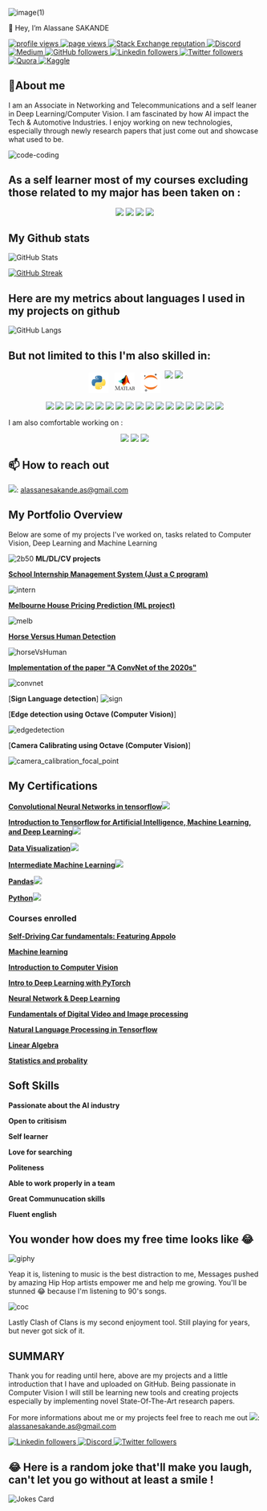![image(1)](https://user-images.githubusercontent.com/84173235/177864958-04ca5de0-9918-42ae-b4db-cf48d834e6a7.png)

👋 Hey, I’m Alassane SAKANDE

<p align="left">
  <a href="https://github.com/AlassaneSakande/AlassaneSakande">
    <img src="https://komarev.com/ghpvc/?username=codemaker2015&color=red" alt="profile views" />
  </a>
  <a href="https://github.com/AlassaneSakande/AlassaneSakande">
    <img src="https://visitor-badge.glitch.me/badge?page_id=page.id" alt="page views" />
  </a>
  <a href="https://stackoverflow.com/users/15955566/alassane-sak">
    <img alt="Stack Exchange reputation" src="https://img.shields.io/stackexchange/stackoverflow/r/7103882?color=orange&label=reputation&logo=stackoverflow">
  </a>
  <a href="https://discord.com/channels/994654623447122040/994654623447122043">
    <img alt="Discord" src="https://img.shields.io/badge/discord-15+-green?color=green&logo=hackerrank">
  </a>
   <a href="https://medium.com/@alassanesakande.as">
    <img alt="Medium" src="https://img.shields.io/badge/medium-40+-lightgrey?color=lightgrey&logo=medium">
  </a>
  <a href="https://github.com/AlassaneSakande?tab=followers">
    <img alt="GitHub followers" src="https://img.shields.io/github/followers/codemaker2015?color=yellow&logo=github">
  </a>
  <a href="https://www.linkedin.com/in/alassane-sakande-b856891a0/">
    <img alt="Linkedin followers" src="https://img.shields.io/badge/followers-26-blue?color=blue&logo=linkedin">
  </a>
  <a href="https://twitter.com/home">
    <img alt="Twitter followers" src="https://img.shields.io/badge/Twitter-1DA1F2?style=for-the-badge&logo=twitter&logoColor=white">
  </a>
  
   <a href="  https://www.quora.com/profile/Alassane-Sakande">
    <img alt="Quora" src="https://img.shields.io/badge/Quora-%23B92B27.svg?&style=for-the-badge&logo=Quora&logoColor=white">
  </a>
  
   <a href=" https://www.kaggle.com/alassanesakande">
    <img alt="Kaggle" src="https://img.shields.io/badge/Kaggle-20BEFF?style=for-the-badge&logo=Kaggle&logoColor=white">
  </a>
  
</p>

## 👀About me 

I am an Associate in Networking and Telecommunications and a self leaner in Deep Learning/Computer Vision. I am fascinated by how AI impact the Tech & Automotive Industries.
I enjoy working on new technologies, especially through newly research papers that just come out and showcase what used to be.

![code-coding](https://user-images.githubusercontent.com/84173235/178000006-7bf1b7ff-5926-4fce-8305-119b2ff0258e.gif)

## As a self learner most of my courses excluding those related to my major has been taken on :

<p align="center">
<img src="https://img.shields.io/badge/Coursera-0056D2?style=for-the-badge&logo=Coursera&logoColor=white"/>
<img src="https://img.shields.io/badge/Udacity-grey?style=for-the-badge&logo=udacity&logoColor=#5FCFEE"/>
<img src="https://img.shields.io/badge/Udemy-EC5252?style=for-the-badge&logo=Udemy&logoColor=white"/>
<img src="https://img.shields.io/badge/Datacamp-05192D?style=for-the-badge&logo=datacamp&logoColor=65FF8F"/>
</p>

## My Github stats

![GitHub Stats](https://github-readme-stats.vercel.app/api?username=AlassaneSakande&show_icons=true&theme=radical)

[![GitHub Streak](https://github-readme-streak-stats.herokuapp.com?user=AlassaneSakande&theme=blueberry&date_format=M%20j%5B%2C%20Y%5D)](https://git.io/streak-stats)

## Here are my metrics about languages I used in my projects on github

![GitHub Langs](https://github-readme-stats.vercel.app/api/top-langs/?username=AlassaneSakande&layout=compact&theme=blue-green)

## But not limited to this I'm also skilled in:
<p align="center">
<img src="https://raw.githubusercontent.com/github/explore/80688e429a7d4ef2fca1e82350fe8e3517d3494d/topics/python/python.png" alt="Python" height="40" style="vertical-align:top; margin:4px">
<img src="https://raw.githubusercontent.com/github/explore/80688e429a7d4ef2fca1e82350fe8e3517d3494d/topics/matlab/matlab.png" alt="matlab" height="40" style="vertical-align:top; margin:4px">
<img src="https://raw.githubusercontent.com/github/explore/80688e429a7d4ef2fca1e82350fe8e3517d3494d/topics/jupyter-notebook/jupyter-notebook.png" alt="jupyter-notebook" height="40" style="vertical-align:top; margin:4px">
<img src="https://img.shields.io/badge/R-276DC3?style=for-the-badge&logo=r&logoColor=white"/>
<img src="https://img.shields.io/badge/C-00599C?style=for-the-badge&logo=c&logoColor=white"/>
</p>

<p align="center">
<img src="https://img.shields.io/badge/PyTorch-EE4C2C?style=for-the-badge&logo=PyTorch&logoColor=white"/>
<img src="https://img.shields.io/badge/TensorFlow-FF6F00?style=for-the-badge&logo=tensorflow&logoColor=white"/>
<img src="https://img.shields.io/badge/Keras-D00000?style=for-the-badge&logo=Keras&logoColor=white"/>
<img src="https://img.shields.io/badge/conda-342B029.svg?&style=for-the-badge&logo=anaconda&logoColor=white"/>
<img src="https://img.shields.io/badge/Docker-2CA5E0?style=for-the-badge&logo=docker&logoColor=white"/>
<img src="https://img.shields.io/badge/Jupyter-F37626.svg?&style=for-the-badge&logo=Jupyter&logoColor=white"/>
<img src="https://img.shields.io/badge/kubernetes-326ce5.svg?&style=for-the-badge&logo=kubernetes&logoColor=white"/>
<img src="https://img.shields.io/badge/OpenCV-27338e?style=for-the-badge&logo=OpenCV&logoColor=white"/>
<img src="https://img.shields.io/badge/Numpy-777BB4?style=for-the-badge&logo=numpy&logoColor=white"/>
<img src="https://img.shields.io/badge/Pandas-2C2D72?style=for-the-badge&logo=pandas&logoColor=white"/>
<img src="https://img.shields.io/badge/SciPy-654FF0?style=for-the-badge&logo=SciPy&logoColor=white"/>
<img src="https://img.shields.io/badge/scikit_learn-F7931E?style=for-the-badge&logo=scikit-learn&logoColor=white"/>
<img src="https://img.shields.io/badge/Colab-F9AB00?style=for-the-badge&logo=googlecolab&color=525252"/>
<img src="https://img.shields.io/badge/Emacs-%237F5AB6.svg?&style=for-the-badge&logo=gnu-emacs&logoColor=white"/>
<img src="https://img.shields.io/badge/PyCharm-000000.svg?&style=for-the-badge&logo=PyCharm&logoColor=white"/>
<img src="https://img.shields.io/badge/Spyder%20Ide-FF0000?style=for-the-badge&logo=spyder%20ide&logoColor=white"/>
<img src="https://img.shields.io/badge/VIM-%2311AB00.svg?&style=for-the-badge&logo=vim&logoColor=white"/>
<img src="https://img.shields.io/badge/LaTeX-47A141?style=for-the-badge&logo=LaTeX&logoColor=white"/>
</p>

I am also comfortable working on :
<p align="center">
<img src="https://img.shields.io/badge/Linux-FCC624?style=for-the-badge&logo=linux&logoColor=black"/>
<img src="https://img.shields.io/badge/Ubuntu-E95420?style=for-the-badge&logo=ubuntu&logoColor=white"/>
<img src="https://img.shields.io/badge/Windows-0078D6?style=for-the-badge&logo=windows&logoColor=white"/>
</p>


## 📫 How to reach out
<img src="https://img.shields.io/badge/Gmail-D14836?style=for-the-badge&logo=gmail&logoColor=white"/>: alassanesakande.as@gmail.com

## My Portfolio Overview
Below are some of my projects I've worked on, tasks related to Computer Vision, Deep Learning and Machine Learning

![2b50](https://user-images.githubusercontent.com/84173235/177977728-66fec2f2-8320-4c91-8e0e-71dbf37a7d28.png) **ML/DL/CV projects**

[**School Internship Management System (Just a C program)**](https://github.com/AlassaneSakande/School-Internship-Management-sytem)

![intern](https://user-images.githubusercontent.com/84173235/177986010-4f08e43d-cafc-4314-b2aa-6e54423a7511.jpeg)

[**Melbourne House Pricing Prediction (ML project)**](https://github.com/AlassaneSakande/Melbourne-House-Price-Prediction)

![melb](https://user-images.githubusercontent.com/84173235/177981587-3214c4a0-67a6-43d5-860f-5255b5ad96f9.jpeg)

[**Horse Versus Human Detection**](https://github.com/AlassaneSakande/Horse-vs-Human)

![horseVsHuman](https://user-images.githubusercontent.com/84173235/177984461-498b76f5-48eb-4a61-a26f-9f7c21e3f4e7.png)

[**Implementation of the paper "A ConvNet of the 2020s"**](https://github.com/AlassaneSakande/A-ConvNet-of-2020s)

![convnet](https://user-images.githubusercontent.com/84173235/177984875-2a10285a-30f4-4e36-ac73-2f83ea73ac0a.png)

[**Sign Language detection**]
![sign](https://user-images.githubusercontent.com/84173235/178035942-8ff70ea6-8bc0-4473-ba4b-118916272418.jpeg)

[**Edge detection using Octave (Computer Vision)**]

![edgedetection](https://user-images.githubusercontent.com/84173235/177985209-ce5b74a5-b185-4ca1-ab93-ce2b561f0e18.jpg)

[**Camera Calibrating using Octave (Computer Vision)**]

![camera_calibration_focal_point](https://user-images.githubusercontent.com/84173235/177985298-a5728c47-44a9-4053-958f-8e854d7054e0.png)


## My Certifications

[**Convolutional Neural Networks in tensorflow**](https://www.coursera.org/verify/M35KHS68D3TV)<img src="https://img.shields.io/badge/Coursera-0056D2?style=for-the-badge&logo=Coursera&logoColor=white"/>

[**Introduction to Tensorflow for Artificial Intelligence, Machine Learning, and Deep Learning**](https://www.coursera.org/verify/YMJH4WC8TVF2)<img src="https://img.shields.io/badge/Coursera-0056D2?style=for-the-badge&logo=Coursera&logoColor=white"/>

[**Data Visualization**](https://www.kaggle.com/learn/certification/AlassaneSakande/data-visualization)<img src="https://img.shields.io/badge/Kaggle-20BEFF?style=for-the-badge&logo=Kaggle&logoColor=white">

[**Intermediate Machine Learning**](https://www.kaggle.com/learn/certification/alassanesakande/intermediate-machine-learning)<img src="https://img.shields.io/badge/Kaggle-20BEFF?style=for-the-badge&logo=Kaggle&logoColor=white">

[**Pandas**](https://www.kaggle.com/learn/certification/alassanesakande/pandas)<img src="https://img.shields.io/badge/Kaggle-20BEFF?style=for-the-badge&logo=Kaggle&logoColor=white">

[**Python**](https://www.kaggle.com/learn/certification/alassanesakande/python)<img src="https://img.shields.io/badge/Kaggle-20BEFF?style=for-the-badge&logo=Kaggle&logoColor=white">


### Courses enrolled

[**Self-Driving Car fundamentals: Featuring Appolo**](https://learn.udacity.com/courses/ud0419)

[**Machine learning**](https://learn.udacity.com/courses/ud262)

[**Introduction to Computer Vision**](https://learn.udacity.com/courses/ud810)

[**Intro to Deep Learning with PyTorch**](https://learn.udacity.com/courses/ud188)

[**Neural Network & Deep Learning**](https://www.coursera.org/learn/neural-networks-deep-learning/home/welcome)

[**Fundamentals of Digital Video and Image processing**](https://www.coursera.org/learn/digital/home)

[**Natural Language Processing in Tensorflow**](https://www.coursera.org/learn/natural-language-processing-tensorflow/home)

[**Linear Algebra**](https://www.khanacademy.org/math/linear-algebra/vectors-and-spaces)

[**Statistics and probality**](https://www.khanacademy.org/math/statistics-probability/analyzing-categorical-data)


## Soft Skills

**Passionate about the AI industry**

**Open to critisism**

**Self learner**

**Love for searching**

**Politeness**

**Able to work properly in a team**

**Great Communucation skills**

**Fluent english**

## You wonder how does my free time looks like 😂

![giphy](https://user-images.githubusercontent.com/84173235/177993743-e76fee92-0570-477d-8fb4-f8751bac36ad.gif)

Yeap it is, listening to music is the best distraction to me, Messages pushed by amazing Hip Hop artists empower me and help me growing. You'll be stunned 😂 because I'm listening to 90's songs.

![coc](https://user-images.githubusercontent.com/84173235/177994809-6d05bda0-b2e7-4458-ab7f-ed05a98942eb.gif)

Lastly Clash of Clans is my second enjoyment tool. Still playing for years, but never got sick of it.


## SUMMARY

Thank you for reading until here, above are my projects and a little introduction that I have and uploaded on GitHub. Being passionate in Computer Vision I will still be learning new tools and creating projects especially by implementing novel State-Of-The-Art research papers. 

For more informations about me or my projects feel free to reach me out
<img src="https://img.shields.io/badge/Gmail-D14836?style=for-the-badge&logo=gmail&logoColor=white"/>: alassanesakande.as@gmail.com
<p align="left">
 <a href="https://www.linkedin.com/in/alassane-sakande-b856891a0/">
    <img alt="Linkedin followers" src="https://img.shields.io/badge/followers-26-blue?color=blue&logo=linkedin">
  </a>
  <a href="https://discord.com/channels/994654623447122040/994654623447122043">
    <img alt="Discord" src="https://img.shields.io/badge/discord-15+-green?color=green&logo=hackerrank">
  </a>
   <a href="https://twitter.com/home">
    <img alt="Twitter followers" src="https://img.shields.io/badge/Twitter-1DA1F2?style=for-the-badge&logo=twitter&logoColor=white">
  </a>
  </p>

## 😂 Here is a random joke that'll make you laugh, can't let you go without at least a smile !
![Jokes Card](https://readme-jokes.vercel.app/api) 


<!---
AlassaneSakande/AlassaneSakande is a ✨ special ✨ repository because its `README.md` (this file) appears on your GitHub profile.
You can click the Preview link to take a look at your changes.
--->
